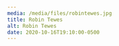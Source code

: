 ```yaml
---
media: /media/files/robintewes.jpg
title: Robin Tewes
alt: Robin Tewes
date: 2020-10-16T19:10:00-0500
---
```

